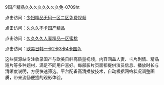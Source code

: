 9国产精品久久久久久久久久免-0709ht

点击访问：<a href="https://heiliaoow5kzm.pages.dev">少妇精品无码一区二区免费视频</a>

点击访问：<a href="https://heiliao2dmwwy.pages.dev">久久久不卡国产精品</a>

点击访问：<a href="https://heiliaoll4qsx.pages.dev">久久久久人妻精品一区蜜桃</a>

点击访问：<a href="https://heiliaowzu4ur.pages.dev">欧美日韩一卡2卡3卡4卡国色</a>

这些资源站专注收录国产与欧美日韩高质量视频，内容涵盖人妻、卡片剧情、精品短片等多种题材，满足不同用户喜好。每部影片页面都提供演员信息、播放时长与清晰度说明，方便快速筛选。平台配备高清播放技术，自动根据网络状况调整画质，带来流畅便捷的观影体验。

<span style="display:none;">[Canonical link](https://github.com/dangtho20250709/dangtho7 ）</span>
